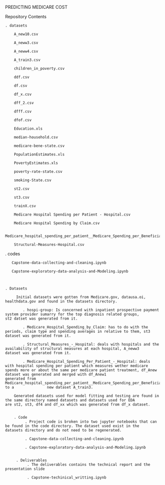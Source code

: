 PREDICTING MEDICARE COST

Repository Contents

    . datasets
        
        A_new10.csv
        
        A_neww3.csv
        
        A_neww4.csv
        
        A_train3.csv
        
        children_in_poverty.csv
        
        ddf.csv
        
        df.csv
        
        df_x.csv
        
        dff_2.csv
        
        dfff.csv
        
        dfof.csv
        
        Education.xls
        
        median-household.csv
        
        medicare-bene-state.csv
        
        PopulationEstimates.xls
        
        PovertyEstimates.xls
        
        poverty-rate-state.csv
        
        smoking-State.csv
        
        st2.csv
        
        st3.csv
        
        trainX.csv
        
        Medicare Hospital Spending per Patient - Hospital.csv

        Medicare Hospital Spending by Claim.csv
        
        Medicare_hospital_spending_per_patient__Medicare_Spending_per_Beneficiary____Additional_Decimal_Places.csv
        
        Structural-Measures-Hospital.csv
        
   . codes
       
       Capstone-data-collecting-and-cleaning.ipynb
       
       Capstone-exploratory-data-analysis-and-Modeling.ipynb
       
         
         
    . Datasets
   
         Initial datasets were gotten from Medicare.gov, datausa.oi, healthdata.gov and found in the datasets directory.
         
            . hospi-group: Is concerned with inpatient prospective payment system provider sumarry for the top diagnosis related groups,               st2 datset was generated from it. 
            
            . Medicare_Hospital_Spending_by_Claim: has to do with the periods, claim type and spending averages in relative to them, st3               dataset was generated from it.
            
            . Structural_Measures_-_Hospital: deals with hospitals and the availability of structural measures at each hospital, A_neww3               dataset was generated from it.
            
            . Medicare_Hospital_Spending_Per_Patient_-_Hospital: deals with hospital spending per patient which measures wether medicare               spends more or about the same per medicare patient treatment, df_Anew dataset was generated and merged with df_Anew1                     generated from Medicare_hospital_spending_per_patient__Medicare_Spending_per_Beneficiary____Additional_Decimal_Places to a               new dataset A_train3.
            
        Generated datasets used for model fitting and testing are found in the same directory named datasets and datasets used for EDA           are st2, st3, df4 and df_xx which was generated from df_x dataset.
        
        
        . Code
             . Project code is broken into two jupyter notebooks that can be found in the code directory. The dataset used exist in the                datasets directory and do not need to be regenerated.
             
             . Capstone-data-collecting-and-cleaning.ipynb
             
             . Capstone-exploratory-data-analysis-and-Modeling.ipynb
             
             
         . Deliverables
              . The deliverables contains the technical report and the presentation slide
              
              . Capstone-techinical_writting.ipynb
